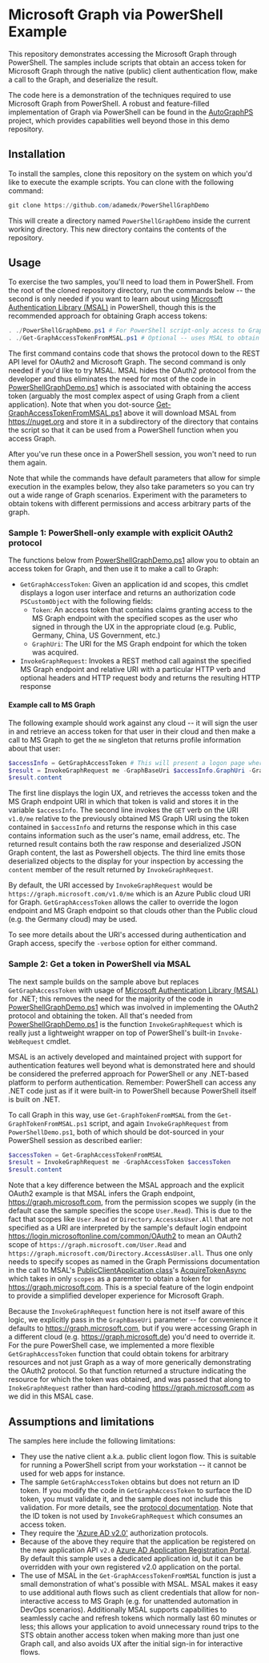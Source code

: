 # Microsoft Graph via PowerShell Example

This repository demonstrates accessing the Microsoft Graph through PowerShell. The samples include scripts that obtain an access token for Microsoft Graph through the native (public) client authentication flow, make a call to the Graph, and deserialize the result.

The code here is a demonstration of the techniques required to use Microsoft Graph from PowerShell. A robust and feature-filled implementation of Graph via PowerShell can be found in the [AutoGraphPS](https://github.com/adamedx/autographps) project, which provides capabilities well beyond those in this demo repository.

## Installation

To install the samples, clone this repository on the system on which you'd like to execute the example scripts. You can clone with the following command:

```powershell
git clone https://github.com/adamedx/PowerShellGraphDemo
```

This will create a directory named `PowerShellGraphDemo` inside the current working directory. This new directory contains the contents of the repository.

## Usage

To exercise the two samples, you'll need to load them in PowerShell. From the root of the cloned repository directory, run the commands below -- the second is only needed if you want to learn about using [Microsoft Authentication Library (MSAL)](https://github.com/AzureAD/microsoft-authentication-library-for-dotnet) in PowerShell, though this is the recommended approach for obtaining Graph access tokens:

```powershell
. ./PowerShellGraphDemo.ps1 # For PowerShell script-only access to Graph
. ./Get-GraphAccessTokenFromMSAL.ps1 # Optional -- uses MSAL to obtain token, downloads MSAL from nuget.org in local directory the first time you run this
```

The first command contains code that shows the protocol down to the REST API level for OAuth2 and Microsoft Graph. The second command is only needed if you'd like to try MSAL. MSAL hides the OAuth2 protocol from the developer and thus eliminates the need for most of the code in [PowerShellGraphDemo.ps1](PowerShellGraphDemo.ps1) which is associated with obtaining the access token (arguably the most complex aspect of using Graph from a client application). Note that when you dot-source [Get-GraphAccessTokenFromMSAL.ps1](Get-GraphAccessTokenFromMSAL.ps1) above it will download MSAL from https://nuget.org and store it in a subdirectory of the directory that contains the script so that it can be used from a PowerShell function when you access Graph.

After you've run these once in a PowerShell session, you won't need to run them again.

Note that while the commands have default parameters that allow for simple execution in the examples below, they also take parameters so you can try out a wide range of Graph scenarios. Experiment with the parameters to obtain tokens with different permissions and access arbitrary parts of the graph.

### Sample 1: PowerShell-only example with explicit OAuth2 protocol

The functions below from [PowerShellGraphDemo.ps1](PowerShellGraphDemo.ps1) allow you to obtain an access token for Graph, and then use it to make a call to Graph:

* `GetGraphAccessToken`: Given an application id and scopes, this cmdlet displays a logon user interface and returns an authorization code `PSCustomObject` with the following fields:
  * `Token`: An access token that contains claims granting access to the MS Graph endpoint with the specified scopes as the user who signed in through the UX in the appropriate cloud (e.g. Public, Germany, China, US Government, etc.)
  * `GraphUri`: The URI for the MS Graph endpoint for which the token was acquired.
* `InvokeGraphRequest`: Invokes a REST method call against the specified MS Graph endpoint and relative URI with a particular HTTP verb and optional headers and HTTP request body and returns the resulting HTTP response

#### Example call to MS Graph
The following example should work against any cloud -- it will sign the user in and retrieve an access token for that user in their cloud and then make a call to MS Graph to get the `me` singleton that returns profile information about that user:

```powershell
$accessInfo = GetGraphAccessToken # This will present a logon page where you must sign in
$result = InvokeGraphRequest me -GraphBaseUri $accessInfo.GraphUri -GraphAccessToken $accessInfo.AccessToken
$result.content
```

The first line displays the login UX, and retrieves the accesss token and the MS Graph endpoint URI in which that token is valid and stores it in the variable `$accessInfo`. The second line invokes the `GET` verb on the URI `v1.0/me` relative to the previously obtained MS Graph URI using the token contained in `$accessInfo` and returns the response which in this case contains information such as the user's name, email address, etc. The returned result contains both the raw response and deserialized JSON Graph content, the last as Powershell objects. The third line emits those deserialized objects to the display for your inspection by accessing the `content` member of the result returned by `InvokeGraphRequest`.

By default, the URI accessed by `InvokeGraphRequest` would be `https://graph.microsoft.com/v1.0/me` which is an Azure Public cloud URI for Graph. `GetGraphAccessToken` allows the caller to override the logon endpoint and MS Graph endpoint so that clouds other than the Public cloud (e.g. the Germany cloud) may be used.

To see more details about the URI's accessed during authentication and Graph access, specify the `-verbose` option for either command.

### Sample 2: Get a token in PowerShell via MSAL

The next sample builds on the sample above but replaces `GetGraphAccessToken` with usage of [Microsoft Authentication Library (MSAL)](https://github.com/AzureAD/microsoft-authentication-library-for-dotnet) for .NET; this removes the need for the majority of the code in [PowerShellGraphDemo.ps1](PowerShellGraphDemo.ps1) which was involved in implementing the OAuth2 protocol and obtaining the token. All that's needed from [PowerShellGraphDemo.ps1](PowerShellGraphDemo.ps1) is the function `InvokeGraphRequest` which is really just a lightweight wrapper on top of PowerShell's built-in `Invoke-WebRequest` cmdlet.

MSAL is an actively developed and maintained project with support for authentication features well beyond what is demonstrated here and should be considered the preferred approach for PowerShell or any .NET-based platform to perform authentication. Remember: PowerShell can access any .NET code just as if it were built-in to PowerShell because PowerShell itself is built on .NET.

To call Graph in this way, use `Get-GraphTokenFromMSAL` from the `Get-GraphTokenFromMSAL.ps1` script, and again `InvokeGraphRequest` from `PowerShellDemo.ps1`, both of which should be dot-sourced in your PowerShell session as described earlier:

```powershell
$accessToken = Get-GraphAccessTokenFromMSAL
$result = InvokeGraphRequest me -GraphAccessToken $accessToken
$result.content
```

Note that a key difference between the MSAL approach and the explicit OAuth2 example is that MSAL infers the Graph endpoint, https://graph.microsoft.com, from the permission scopes we supply (in the default case the sample specifies the scope `User.Read`). This is due to the fact that scopes like `User.Read` or `Directory.AccessAsUser.All` that are not specified as a URI are interpreted by the sample's default login endpoint https://login.microsoftonline.com/common/OAuth2 to mean an OAuth2 scope of `https://graph.microsoft.com/User.Read` and `https://graph.microsoft.com/Directory.AccessAsUser.all`. Thus one only needs to specify scopes as named in the Graph Permissions documentation in the call to MSAL's [PublicClientApplication class](https://docs.microsoft.com/en-us/dotnet/api/microsoft.identity.client.publicclientapplication?view=azure-dotnet)'s [AcquireTokenAsync](https://docs.microsoft.com/en-us/dotnet/api/microsoft.identity.client.publicclientapplication.acquiretokenasync?view=azure-dotnet) which takes in only `scopes` as a paremter to obtain a token for https://graph.microsoft.com. This is a special feature of the login endpoint to provide a simplified developer experience for Microsoft Graph.

Because the `InvokeGraphRequest` function here is not itself aware of this logic, we explicitly pass in the `GraphBaseUri` parameter -- for convenience it defaults to https://graph.microsoft.com, but if you were accessing Graph in a different cloud (e.g. https://graph.microsoft.de) you'd need to override it. For the pure PowerShell case, we implemented a more flexible `GetGraphAccessToken` function that could obtain tokens for arbitrary resources and not just Graph as a way of more generically demonstrating the OAuth2 protocol. So that function returned a structure indicating the resource for which the token was obtained, and was passed that along to `InokeGraphRequest` rather than hard-coding https://graph.microsoft.com as we did in this MSAL case.

## Assumptions and limitations

The samples here include the following limitations:

* They use the native client a.k.a. public client logon flow. This is suitable for running a PowerShell script from your workstation -- it cannot be used for web apps for instance.
* The sample `GetGraphAccessToken` obtains but does not return an ID token. If you modify the code in `GetGraphAccessToken` to surface the ID token, you must validate it, and the sample does not include this validation. For more details, see the [protocol documentation](https://docs.microsoft.com/en-us/azure/active-directory/develop/active-directory-v2-tokens#validating-tokens). Note that the ID token is not used by `InvokeGraphRequest` which consumes an access token.
* They require the ['Azure AD v2.0'](https://docs.microsoft.com/en-us/azure/active-directory/develop/active-directory-v2-protocols) authorization protocols.
* Because of the above they require that the application be registered on the new application API `v2.0` [Azure AD Application Registration Portal](https://portal.azure.com/#blade/Microsoft_AAD_IAM/ActiveDirectoryMenuBlade/RegisteredAppsPreview). By default this sample uses a dedicated application id, but it can be overridden with your own registered v2.0 application on the portal.
* The use of MSAL in the `Get-GraphAccessTokenFromMSAL` function is just a small demonstration of what's possible with MSAL. MSAL makes it easy to use additional auth flows such as client credentials that allow for non-interactive access to MS Graph (e.g. for unattended automation in DevOps scenarios). Additionally MSAL supports capabilities to seamlessly cache and refresh tokens which normally last 60 minutes or less; this allows your application to avoid unnecessary round trips to the STS obtain another access token when making more than just one Graph call, and also avoids UX after the initial sign-in for interactive flows.


